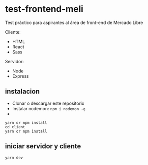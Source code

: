 # test-frontend-meli
Test práctico para aspirantes al área de front-end de Mercado Libre

Cliente:
- HTML
- React
- Sass

Servidor:
- Node
- Express

## instalacion
- Clonar o descargar este repositorio
- Instalar nodemon: `npm i nodemon -g`
- 
```
yarn or npm install
cd client
yarn or npm install
```

## iniciar servidor y cliente
``
yarn dev
``
